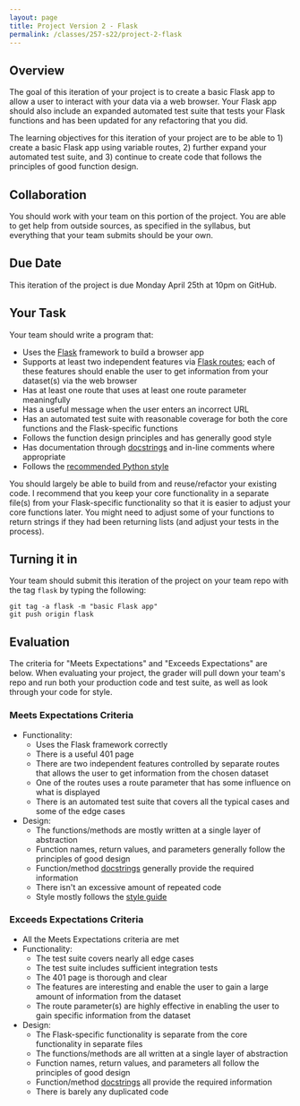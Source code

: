 ```yaml
---
layout: page
title: Project Version 2 - Flask
permalink: /classes/257-s22/project-2-flask
---
```


## Overview

The goal of this iteration of your project is to create a basic Flask app to allow a user to interact with your data via a web browser.
Your Flask app should also include an expanded automated test suite that tests your Flask functions and has been updated for any refactoring that you did.

The learning objectives for this iteration of your project are to be able to 1) create a basic Flask app using variable routes, 2) further expand your automated test suite, and 3) continue to create code that follows the principles of good function design.

## Collaboration

You should work with your team on this portion of the project.
You are able to get help from outside sources, as specified in the syllabus, but everything that your team submits should be your own.

## Due Date

This iteration of the project is due Monday April 25th at 10pm on GitHub.

## Your Task

Your team should write a program that:
* Uses the [Flask](https://flask.palletsprojects.com/en/2.1.x/) framework to build a browser app
* Supports at least two independent features via [Flask routes](https://pythonbasics.org/flask-tutorial-routes/); each of these features should enable the user to get information from your dataset(s) via the web browser
* Has at least one route that uses at least one route parameter meaningfully
* Has a useful message when the user enters an incorrect URL
* Has an automated test suite with reasonable coverage for both the core functions and the Flask-specific functions
* Follows the function design principles and has generally good style
* Has documentation through [docstrings](https://peps.python.org/pep-0257/) and in-line comments where appropriate
* Follows the [recommended Python style](https://peps.python.org/pep-0008/)

You should largely be able to build from and reuse/refactor your existing code. I recommend that you keep your core functionality in a separate file(s) from your Flask-specific functionality so that it is easier to adjust your core functions later. You might need to adjust some of your functions to return strings if they had been returning lists (and adjust your tests in the process).

## Turning it in

Your team should submit this iteration of the project on your team repo with the tag `flask` by typing the following:

```
git tag -a flask -m "basic Flask app"
git push origin flask
```

## Evaluation

The criteria for "Meets Expectations" and "Exceeds Expectations" are below.
When evaluating your project, the grader will pull down your team's repo and run both your production code and test suite, as well as look through your code for style.

### Meets Expectations Criteria
* Functionality:
  * Uses the Flask framework correctly
  * There is a useful 401 page
  * There are two independent features controlled by separate routes that allows the user to get information from the chosen dataset
  * One of the routes uses a route parameter that has some influence on what is displayed
  * There is an automated test suite that covers all the typical cases and some of the edge cases
* Design:
  * The functions/methods are mostly written at a single layer of abstraction
  * Function names, return values, and parameters generally follow the principles of good design
  * Function/method [docstrings](https://peps.python.org/pep-0257/) generally provide the required information
  * There isn't an excessive amount of repeated code
  * Style mostly follows the [style guide](https://peps.python.org/pep-0008/)

### Exceeds Expectations Criteria
* All the Meets Expectations criteria are met
* Functionality:
  * The test suite covers nearly all edge cases
  * The test suite includes sufficient integration tests
  * The 401 page is thorough and clear
  * The features are interesting and enable the user to gain a large amount of information from the dataset
  * The route parameter(s) are highly effective in enabling the user to gain specific information from the dataset
* Design:
  * The Flask-specific functionality is separate from the core functionality in separate files
  * The functions/methods are all written at a single layer of abstraction
  * Function names, return values, and parameters all follow the principles of good design
  * Function/method [docstrings](https://peps.python.org/pep-0257/) all provide the required information
  * There is barely any duplicated code





